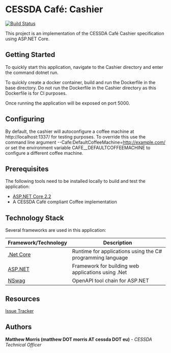 # CESSDA Café: Cashier

[![Build Status](https://jenkins-dev.cessda.eu/buildStatus/icon?job=cessda.cafe.cashier%2Fmaster)](https://jenkins-dev.cessda.eu/job/cessda.cafe.cashier/job/master/)

This project is an implementation of the CESSDA Café Cashier specification using ASP.NET Core.

## Getting Started

To quickly start this application, navigate to the Cashier directory and enter the command dotnet run.

To quickly create a docker container, build and run the Dockerfile in the base directory. Do not run the Dockerfile in the Cashier directory as this Dockerfile is for CI purposes.

Once running the application will be exposed on port 5000.

## Configuring

By default, the cashier will autoconfigure a coffee machine at http://localhost:1337/ for testing purposes. To override this use the command line argument --Cafe:DefaultCoffeeMachine=http://example.com/ or set the environment variable CAFE__DEFAULTCOFFEEMACHINE to configure a different coffee machine.

## Prerequisites

The following tools need to be installed locally to build and test the application:

* [ASP.NET Core 2.2](https://dotnet.microsoft.com/apps/aspnet)
* A CESSDA Café compliant Coffee implementation

## Technology Stack

Several frameworks are used in this application:

| Framework/Technology									| Description													|
| ----------------------------------------------------- | ------------------------------------------------------------- |
| [.Net Core](https://dotnet.microsoft.com/)			| Runtime for applications using the C# programming language	|
| [ASP.NET](https://dotnet.microsoft.com/apps/aspnet)	| Framework for building web applications using .Net			|
| [NSwag](https://github.com/RicoSuter/NSwag)			| OpenAPI tool chain for ASP.NET								|

## Resources

[Issue Tracker](https://bitbucket.org/cessda/cessda.cafe.cashier/issues?status=new&status=open)

## Authors

**Matthew Morris (matthew DOT morris AT cessda DOT eu)** - *CESSDA Technical Officer*
